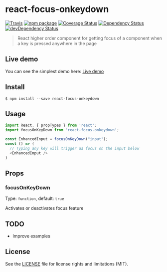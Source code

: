 # react-focus-onkeydown

[![Travis][build-badge]][build]
[![npm package][npm-badge]][npm]
[![Coverage Status][coveralls-badge]][coveralls]
[![Dependency Status][dependency-status-badge]][dependency-status]
[![devDependency Status][dev-dependency-status-badge]][dev-dependency-status]

> React higher order component for getting focus of a component when a key is pressed anywhere in the page

## Live demo

You can see the simplest demo here: [Live demo](https://perrin4869.github.io/react-focus-onkeydown)

## Install

```
$ npm install --save react-focus-onkeydown
```

## Usage

```javascript
import React, { propTypes } from 'react';
import focusOnKeyDown from 'react-focus-onkeydown';

const EnhancedInput = focusOnKeyDown("input");
const () => (
  // Typing any key will trigger aa focus on the input below
  <EnhancedInput />
)
```

## Props

### focusOnKeyDown

Type: `function`, default: `true`

Activates or deactivates focus feature

## TODO

* Improve examples

## License

See the [LICENSE](LICENSE.md) file for license rights and limitations (MIT).

[build-badge]: https://img.shields.io/travis/perrin4869/react-focus-onkeydown/master.svg?style=flat-square
[build]: https://travis-ci.org/perrin4869/react-focus-onkeydown

[npm-badge]: https://img.shields.io/npm/v/react-focus-onkeydown.svg?style=flat-square
[npm]: https://www.npmjs.org/package/react-focus-onkeydown

[coveralls-badge]: https://img.shields.io/coveralls/perrin4869/react-focus-onkeydown/master.svg?style=flat-square
[coveralls]: https://coveralls.io/r/perrin4869/react-focus-onkeydown

[dependency-status-badge]: https://david-dm.org/perrin4869/react-focus-onkeydown.svg?style=flat-square
[dependency-status]: https://david-dm.org/perrin4869/react-focus-onkeydown

[dev-dependency-status-badge]: https://david-dm.org/perrin4869/react-focus-onkeydown/dev-status.svg?style=flat-square
[dev-dependency-status]: https://david-dm.org/perrin4869/react-focus-onkeydown#info=devDependencies
